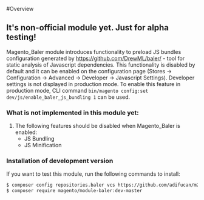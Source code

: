 #Overview

## **It's non-official module yet. Just for alpha testing!**

Magento_Baler module introduces functionality to preload JS bundles configuration generated by https://github.com/DrewML/baler/ - tool for static analysis of Javascript dependencies.
This functionality is disabled by default and it can be enabled on the configuration page (Stores -> Configuration -> Advanced -> Developer -> Javascript Settings).
Developer settings is not displayed in production mode. To enable this feature in production mode, CLI command `bin/magento config:set dev/js/enable_baler_js_bundling 1` can be used.

### What is not implemented in this module yet:
1. The following features should be disabled when Magento_Baler is enabled:
   - JS Bundling
   - JS Minification

### Installation of development version

If you want to test this module, run the following commands to install:

```bash
$ composer config repositories.baler vcs https://github.com/adifucan/m2-baler
$ composer require magento/module-baler:dev-master
```
